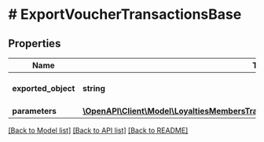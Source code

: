# # ExportVoucherTransactionsBase

## Properties

Name | Type | Description | Notes
------------ | ------------- | ------------- | -------------
**exported_object** | **string** | The type of object to be exported. | [default to 'voucher_transactions']
**parameters** | [**\OpenAPI\Client\Model\LoyaltiesMembersTransactionsExportCreateRequestBodyParameters**](LoyaltiesMembersTransactionsExportCreateRequestBodyParameters.md) |  | [optional]

[[Back to Model list]](../../README.md#models) [[Back to API list]](../../README.md#endpoints) [[Back to README]](../../README.md)
